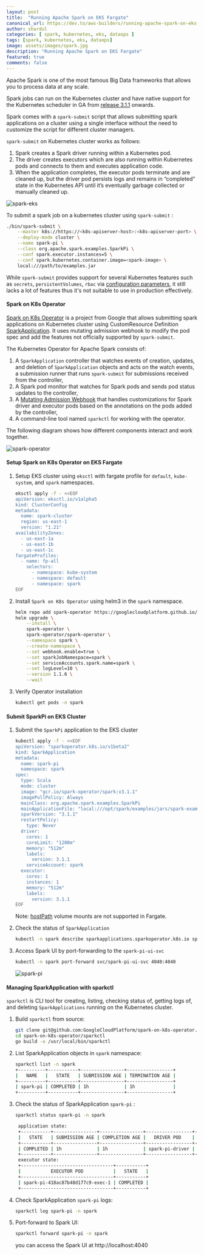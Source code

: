 ```yaml
---
layout: post
title:  "Running Apache Spark on EKS Fargate"
canonical_url: https://dev.to/aws-builders/running-apache-spark-on-eks-fargate-1l55
author: shardul
categories: [ spark, kubernetes, eks, dataops ]
tags: [spark, kubernetes, eks, dataops]
image: assets/images/spark.jpg
description: "Running Apache Spark on EKS Fargate"
featured: true
comments: false
---
```


Apache Spark is one of the most famous Big Data frameworks that allows you to process data at any scale. 

Spark jobs can run on the Kubernetes cluster and have native support for the Kubernetes scheduler in GA from [release 3.1.1](https://spark.apache.org/releases/spark-release-3-1-1.html) onwards.

Spark comes with a `spark-submit` script that allows submitting spark applications on a cluster using a single interface without the need to customize the script for different cluster managers.

`spark-submit` on Kubernetes cluster works as follows:

1. Spark creates a Spark driver running within a Kubernetes pod.
2. The driver creates executors which are also running within Kubernetes pods and connects to them and executes application code.
3. When the application completes, the executor pods terminate and are cleaned up, but the driver pod persists logs and remains in “completed” state in the Kubernetes API until it’s eventually garbage collected or manually cleaned up.

![spark-eks](https://dev-to-uploads.s3.amazonaws.com/uploads/articles/mxarfncezl1094ravi9h.png)

To submit a spark job on a kubernetes cluster using `spark-submit` :

```bash
./bin/spark-submit \
    --master k8s://https://<k8s-apiserver-host>:<k8s-apiserver-port> \
    --deploy-mode cluster \
    --name spark-pi \
    --class org.apache.spark.examples.SparkPi \
    --conf spark.executor.instances=5 \
    --conf spark.kubernetes.container.image=<spark-image> \
    local:///path/to/examples.jar
```

While `spark-submit` provides support for several Kubernetes features such as `secrets`, `persistentVolumes`, `rbac` via [configuration parameters](https://spark.apache.org/docs/latest/running-on-kubernetes.html#configuration), it still lacks a lot of features thus it's not suitable to use in production effectively.

#### Spark on K8s Operator

[Spark on K8s Operator](https://github.com/GoogleCloudPlatform/spark-on-k8s-operator) is a project from Google that allows submitting spark applications on Kubernetes cluster using CustomResource Definition [SparkApplication](https://github.com/GoogleCloudPlatform/spark-on-k8s-operator/blob/master/docs/api-docs.md#sparkoperator.k8s.io/v1beta2.SparkApplication).
It uses mutating admission webhook to modify the pod spec and add the features not officially supported by `spark-submit`.

The Kubernetes Operator for Apache Spark consists of:

1. A `SparkApplication` controller that watches events of creation, updates, and deletion of `SparkApplication` objects and acts on the watch events,
a submission runner that runs `spark-submit` for submissions received from the controller,
2. A Spark pod monitor that watches for Spark pods and sends pod status updates to the controller,
3. A [Mutating Admission Webhook](https://kubernetes.io/docs/reference/access-authn-authz/extensible-admission-controllers/) that handles customizations for Spark driver and executor pods based on the annotations on the pods added by the controller,
4. A command-line tool named `sparkctl` for working with the operator.

The following diagram shows how different components interact and work together.

![spark-operator](https://dev-to-uploads.s3.amazonaws.com/uploads/articles/izwol4kmf92ybjpx0p4g.png)

#### Setup Spark on K8s Operator on EKS Fargate

1. Setup EKS cluster using `eksctl` with fargate profile for `default`, `kube-system`, and `spark` namespaces.

    ```bash
    eksctl apply -f - <<EOF
    apiVersion: eksctl.io/v1alpha5
    kind: ClusterConfig
    metadata:
      name: spark-cluster
      region: us-east-1
      version: "1.21"
    availabilityZones: 
      - us-east-1a
      - us-east-1b
      - us-east-1c
    fargateProfiles:
      - name: fp-all
        selectors:
          - namespace: kube-system
          - namespace: default
          - namespace: spark
    EOF
    ```

2. Install `Spark on K8s Operator` using helm3 in the `spark` namespace.

    ```bash
    helm repo add spark-operator https://googlecloudplatform.github.io/spark-on-k8s-operator
    helm upgrade \
        --install \
        spark-operator \
        spark-operator/spark-operator \
        --namespace spark \
        --create-namespace \
        --set webhook.enable=true \
        --set sparkJobNamespace=spark \
        --set serviceAccounts.spark.name=spark \
        --set logLevel=10 \
        --version 1.1.6 \
        --wait
    ```
3. Verify Operator installation

    ```bash
    kubectl get pods -n spark
    ```

#### Submit SparkPi on EKS Cluster

1. Submit the `SparkPi` application to the EKS cluster 

    ```bash
    kubectl apply -f - <<EOF
    apiVersion: "sparkoperator.k8s.io/v1beta2"
    kind: SparkApplication
    metadata:
      name: spark-pi
      namespace: spark
    spec:
      type: Scala
      mode: cluster
      image: "gcr.io/spark-operator/spark:v3.1.1"
      imagePullPolicy: Always
      mainClass: org.apache.spark.examples.SparkPi
      mainApplicationFile: "local:///opt/spark/examples/jars/spark-examples_2.12-3.1.1.jar"
      sparkVersion: "3.1.1"
      restartPolicy:
        type: Never
      driver:
        cores: 1
        coreLimit: "1200m"
        memory: "512m"
        labels:
          version: 3.1.1
        serviceAccount: spark
      executor:
        cores: 1
        instances: 1
        memory: "512m"
        labels:
          version: 3.1.1
    EOF
    ``` 
    Note: [hostPath](https://kubernetes.io/docs/concepts/storage/volumes/#hostpath) volume mounts are not supported in Fargate.

2. Check the status of `SparkApplication` 

    ```bash
    kubectl -n spark describe sparkapplications.sparkoperator.k8s.io spark-pi
    ```

3. Access Spark UI by port-forwarding to the `spark-pi-ui-svc`

    ```bash
    kubectl -n spark port-forward svc/spark-pi-ui-svc 4040:4040
    ```

    ![spark-pi](https://dev-to-uploads.s3.amazonaws.com/uploads/articles/soqlp8l157tkci21kry9.png)

#### Managing SparkApplication with sparkctl

`sparkctl` is CLI tool for creating, listing, checking status of, getting logs of, and deleting `SparkApplications` running on the Kubernetes cluster.

1. Build `sparkctl` from source:
   
   ```bash
   git clone git@github.com:GoogleCloudPlatform/spark-on-k8s-operator.git
   cd spark-on-k8s-operator/sparkctl
   go build -o /usr/local/bin/sparkctl
   ```

2. List SparkApplication objects in `spark` namespace:
   
   ```bash
   sparkctl list -n spark
   +----------+-----------+----------------+-----------------+
   |   NAME   |   STATE   | SUBMISSION AGE | TERMINATION AGE |
   +----------+-----------+----------------+-----------------+
   | spark-pi | COMPLETED | 1h             | 1h              |
   +----------+-----------+----------------+-----------------+
   ```

3. Check the status of SparkApplication `spark-pi` :
   
   ```bash
   sparkctl status spark-pi -n spark

    application state:
    +-----------+----------------+----------------+-----------------+--------------------+--------------------+-------------------+
    |   STATE   | SUBMISSION AGE | COMPLETION AGE |   DRIVER POD    |     DRIVER UI      | SUBMISSIONATTEMPTS | EXECUTIONATTEMPTS |
    +-----------+----------------+----------------+-----------------+--------------------+--------------------+-------------------+
    | COMPLETED | 1h             | 1h             | spark-pi-driver | 10.100.97.206:4040 |                  1 |                 1 |
    +-----------+----------------+----------------+-----------------+--------------------+--------------------+-------------------+
    executor state:
    +----------------------------------+-----------+
    |           EXECUTOR POD           |   STATE   |
    +----------------------------------+-----------+
    | spark-pi-418ac87b48d177c9-exec-1 | COMPLETED |
    +----------------------------------+-----------+
   ```

4. Check SparkApplication `spark-pi` logs:
   
   ```bash
   sparkctl log spark-pi -n spark 
   ```
5. Port-forward to Spark UI:

   ```bash
   sparkctl forward spark-pi -n spark
   ```

   you can access the Spark UI at http://localhost:4040